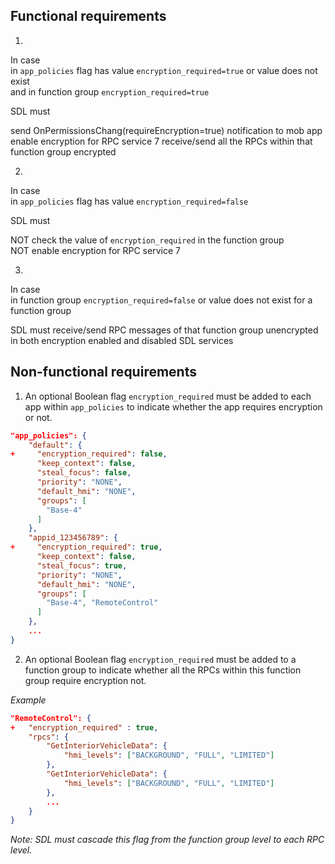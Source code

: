 ## Functional requirements

1.  
In case  
in `app_policies` flag has value `encryption_required=true` or value does not exist   
and in function group `encryption_required=true` 

SDL must  

send OnPermissionsChang(requireEncryption=true) notification to mob app 
enable encryption for RPC service 7 
receive/send all the RPCs within that function group encrypted

2.  
In case  
in `app_policies` flag has value `encryption_required=false` 

SDL must 

NOT check the value of `encryption_required` in the function group  
NOT enable encryption for RPC service 7

3.  
In case  
in function group `encryption_required=false` or value does not exist for a function group

SDL must 
receive/send RPC messages of that function group unencrypted in both encryption enabled and disabled SDL services

## Non-functional requirements

1. An optional Boolean flag `encryption_required` must be added to each app within `app_policies` to indicate whether the app requires encryption or not.

```json
"app_policies": {
    "default": {
+     "encryption_required": false,
      "keep_context": false,
      "steal_focus": false,
      "priority": "NONE",
      "default_hmi": "NONE",
      "groups": [
        "Base-4"
      ]
    },
    "appid_123456789": {
+     "encryption_required": true,
      "keep_context": false,
      "steal_focus": true,
      "priority": "NONE",
      "default_hmi": "NONE",
      "groups": [
        "Base-4", "RemoteControl"
      ]
    },
    ...
}
```

2. An optional Boolean flag `encryption_required` must be added to a function group to indicate whether all the RPCs within this function group require encryption not. 

_Example_

```json
"RemoteControl": {
+   "encryption_required" : true,
    "rpcs": {
        "GetInteriorVehicleData": {
            "hmi_levels": ["BACKGROUND", "FULL", "LIMITED"]
        },
        "GetInteriorVehicleData": {
            "hmi_levels": ["BACKGROUND", "FULL", "LIMITED"]
        },
        ...
    }
}
```

_Note: SDL must cascade this flag from the function group level to each RPC level._
